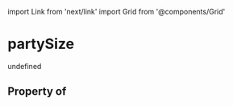 import Link from 'next/link'
import Grid from '@components/Grid'

# partySize

undefined

## Property of



